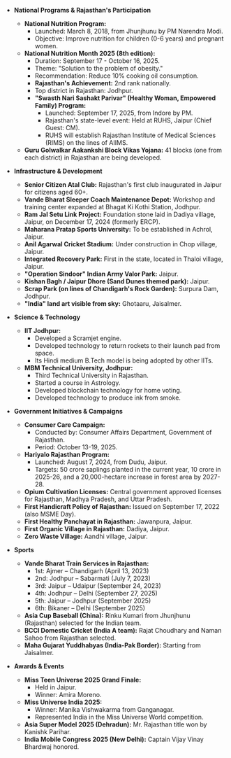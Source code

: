 *   **National Programs & Rajasthan's Participation**
    *   **National Nutrition Program:**
        *   Launched: March 8, 2018, from Jhunjhunu by PM Narendra Modi.
        *   Objective: Improve nutrition for children (0-6 years) and pregnant women.
    *   **National Nutrition Month 2025 (8th edition):**
        *   Duration: September 17 - October 16, 2025.
        *   Theme: "Solution to the problem of obesity."
        *   Recommendation: Reduce 10% cooking oil consumption.
        *   **Rajasthan's Achievement:** 2nd rank nationally.
        *   Top district in Rajasthan: Jodhpur.
        *   **"Swasth Nari Sashakt Parivar" (Healthy Woman, Empowered Family) Program:**
            *   Launched: September 17, 2025, from Indore by PM.
            *   Rajasthan's state-level event: Held at RUHS, Jaipur (Chief Guest: CM).
            *   RUHS will establish Rajasthan Institute of Medical Sciences (RIMS) on the lines of AIIMS.
    *   **Guru Golwalkar Aakankshi Block Vikas Yojana:** 41 blocks (one from each district) in Rajasthan are being developed.

*   **Infrastructure & Development**
    *   **Senior Citizen Atal Club:** Rajasthan's first club inaugurated in Jaipur for citizens aged 60+.
    *   **Vande Bharat Sleeper Coach Maintenance Depot:** Workshop and training center expanded at Bhagat Ki Kothi Station, Jodhpur.
    *   **Ram Jal Setu Link Project:** Foundation stone laid in Dadiya village, Jaipur, on December 17, 2024 (formerly ERCP).
    *   **Maharana Pratap Sports University:** To be established in Achrol, Jaipur.
    *   **Anil Agarwal Cricket Stadium:** Under construction in Chop village, Jaipur.
    *   **Integrated Recovery Park:** First in the state, located in Thaloi village, Jaipur.
    *   **"Operation Sindoor" Indian Army Valor Park:** Jaipur.
    *   **Kishan Bagh / Jaipur Dhore (Sand Dunes themed park):** Jaipur.
    *   **Scrap Park (on lines of Chandigarh's Rock Garden):** Surpura Dam, Jodhpur.
    *   **"India" land art visible from sky:** Ghotaaru, Jaisalmer.

*   **Science & Technology**
    *   **IIT Jodhpur:**
        *   Developed a Scramjet engine.
        *   Developed technology to return rockets to their launch pad from space.
        *   Its Hindi medium B.Tech model is being adopted by other IITs.
    *   **MBM Technical University, Jodhpur:**
        *   Third Technical University in Rajasthan.
        *   Started a course in Astrology.
        *   Developed blockchain technology for home voting.
        *   Developed technology to produce ink from smoke.

*   **Government Initiatives & Campaigns**
    *   **Consumer Care Campaign:**
        *   Conducted by: Consumer Affairs Department, Government of Rajasthan.
        *   Period: October 13-19, 2025.
    *   **Hariyalo Rajasthan Program:**
        *   Launched: August 7, 2024, from Dudu, Jaipur.
        *   Targets: 50 crore saplings planted in the current year, 10 crore in 2025-26, and a 20,000-hectare increase in forest area by 2027-28.
    *   **Opium Cultivation Licenses:** Central government approved licenses for Rajasthan, Madhya Pradesh, and Uttar Pradesh.
    *   **First Handicraft Policy of Rajasthan:** Issued on September 17, 2022 (also MSME Day).
    *   **First Healthy Panchayat in Rajasthan:** Jawanpura, Jaipur.
    *   **First Organic Village in Rajasthan:** Dadiya, Jaipur.
    *   **Zero Waste Village:** Aandhi village, Jaipur.

*   **Sports**
    *   **Vande Bharat Train Services in Rajasthan:**
        *   1st: Ajmer – Chandigarh (April 13, 2023)
        *   2nd: Jodhpur – Sabarmati (July 7, 2023)
        *   3rd: Jaipur – Udaipur (September 24, 2023)
        *   4th: Jodhpur – Delhi (September 27, 2025)
        *   5th: Jaipur – Jodhpur (September 2025)
        *   6th: Bikaner – Delhi (September 2025)
    *   **Asia Cup Baseball (China):** Rinku Kumari from Jhunjhunu (Rajasthan) selected for the Indian team.
    *   **BCCI Domestic Cricket (India A team):** Rajat Choudhary and Naman Sahoo from Rajasthan selected.
    *   **Maha Gujarat Yuddhabyas (India-Pak Border):** Starting from Jaisalmer.

*   **Awards & Events**
    *   **Miss Teen Universe 2025 Grand Finale:**
        *   Held in Jaipur.
        *   Winner: Amira Moreno.
    *   **Miss Universe India 2025:**
        *   Winner: Manika Vishwakarma from Ganganagar.
        *   Represented India in the Miss Universe World competition.
    *   **Asia Super Model 2025 (Dehradun):** Mr. Rajasthan title won by Kanishk Parihar.
    *   **India Mobile Congress 2025 (New Delhi):** Captain Vijay Vinay Bhardwaj honored.